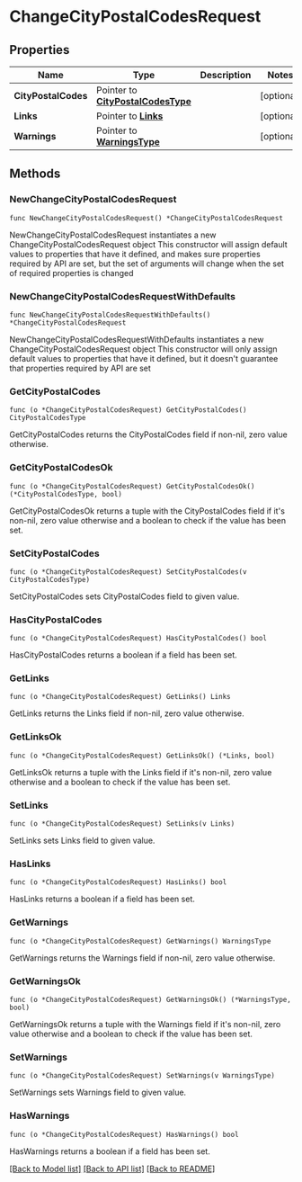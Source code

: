 # ChangeCityPostalCodesRequest

## Properties

Name | Type | Description | Notes
------------ | ------------- | ------------- | -------------
**CityPostalCodes** | Pointer to [**CityPostalCodesType**](CityPostalCodesType.md) |  | [optional] 
**Links** | Pointer to [**Links**](Links.md) |  | [optional] 
**Warnings** | Pointer to [**WarningsType**](WarningsType.md) |  | [optional] 

## Methods

### NewChangeCityPostalCodesRequest

`func NewChangeCityPostalCodesRequest() *ChangeCityPostalCodesRequest`

NewChangeCityPostalCodesRequest instantiates a new ChangeCityPostalCodesRequest object
This constructor will assign default values to properties that have it defined,
and makes sure properties required by API are set, but the set of arguments
will change when the set of required properties is changed

### NewChangeCityPostalCodesRequestWithDefaults

`func NewChangeCityPostalCodesRequestWithDefaults() *ChangeCityPostalCodesRequest`

NewChangeCityPostalCodesRequestWithDefaults instantiates a new ChangeCityPostalCodesRequest object
This constructor will only assign default values to properties that have it defined,
but it doesn't guarantee that properties required by API are set

### GetCityPostalCodes

`func (o *ChangeCityPostalCodesRequest) GetCityPostalCodes() CityPostalCodesType`

GetCityPostalCodes returns the CityPostalCodes field if non-nil, zero value otherwise.

### GetCityPostalCodesOk

`func (o *ChangeCityPostalCodesRequest) GetCityPostalCodesOk() (*CityPostalCodesType, bool)`

GetCityPostalCodesOk returns a tuple with the CityPostalCodes field if it's non-nil, zero value otherwise
and a boolean to check if the value has been set.

### SetCityPostalCodes

`func (o *ChangeCityPostalCodesRequest) SetCityPostalCodes(v CityPostalCodesType)`

SetCityPostalCodes sets CityPostalCodes field to given value.

### HasCityPostalCodes

`func (o *ChangeCityPostalCodesRequest) HasCityPostalCodes() bool`

HasCityPostalCodes returns a boolean if a field has been set.

### GetLinks

`func (o *ChangeCityPostalCodesRequest) GetLinks() Links`

GetLinks returns the Links field if non-nil, zero value otherwise.

### GetLinksOk

`func (o *ChangeCityPostalCodesRequest) GetLinksOk() (*Links, bool)`

GetLinksOk returns a tuple with the Links field if it's non-nil, zero value otherwise
and a boolean to check if the value has been set.

### SetLinks

`func (o *ChangeCityPostalCodesRequest) SetLinks(v Links)`

SetLinks sets Links field to given value.

### HasLinks

`func (o *ChangeCityPostalCodesRequest) HasLinks() bool`

HasLinks returns a boolean if a field has been set.

### GetWarnings

`func (o *ChangeCityPostalCodesRequest) GetWarnings() WarningsType`

GetWarnings returns the Warnings field if non-nil, zero value otherwise.

### GetWarningsOk

`func (o *ChangeCityPostalCodesRequest) GetWarningsOk() (*WarningsType, bool)`

GetWarningsOk returns a tuple with the Warnings field if it's non-nil, zero value otherwise
and a boolean to check if the value has been set.

### SetWarnings

`func (o *ChangeCityPostalCodesRequest) SetWarnings(v WarningsType)`

SetWarnings sets Warnings field to given value.

### HasWarnings

`func (o *ChangeCityPostalCodesRequest) HasWarnings() bool`

HasWarnings returns a boolean if a field has been set.


[[Back to Model list]](../README.md#documentation-for-models) [[Back to API list]](../README.md#documentation-for-api-endpoints) [[Back to README]](../README.md)


